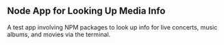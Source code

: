 ## Node App for Looking Up Media Info

A test app involving NPM packages to look up info for live concerts, music albums, and movies via the terminal.
